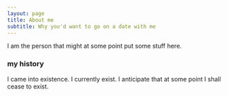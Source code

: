 ```yaml
---
layout: page
title: About me
subtitle: Why you'd want to go on a date with me
---
```

I am the person that might at some point put some stuff here.

### my history

I came into existence. I currently exist. I anticipate that at some point I shall cease to exist.  
